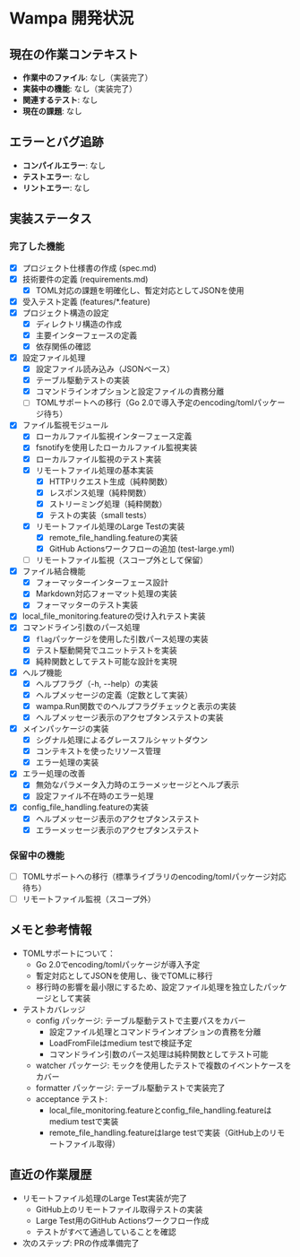 # Wampa 開発状況

## 現在の作業コンテキスト
- **作業中のファイル**: なし（実装完了）
- **実装中の機能**: なし（実装完了）
- **関連するテスト**: なし
- **現在の課題**: なし

## エラーとバグ追跡
- **コンパイルエラー**: なし
- **テストエラー**: なし
- **リントエラー**: なし

## 実装ステータス
### 完了した機能
- [x] プロジェクト仕様書の作成 (spec.md)
- [x] 技術要件の定義 (requirements.md)
  - [x] TOML対応の課題を明確化し、暫定対応としてJSONを使用
- [x] 受入テスト定義 (features/*.feature)
- [x] プロジェクト構造の設定
  - [x] ディレクトリ構造の作成
  - [x] 主要インターフェースの定義
  - [x] 依存関係の確認
- [x] 設定ファイル処理
  - [x] 設定ファイル読み込み（JSONベース）
  - [x] テーブル駆動テストの実装
  - [x] コマンドラインオプションと設定ファイルの責務分離
  - [ ] TOMLサポートへの移行（Go 2.0で導入予定のencoding/tomlパッケージ待ち）
- [x] ファイル監視モジュール
  - [x] ローカルファイル監視インターフェース定義
  - [x] fsnotifyを使用したローカルファイル監視実装
  - [x] ローカルファイル監視のテスト実装
  - [x] リモートファイル処理の基本実装
    - [x] HTTPリクエスト生成（純粋関数）
    - [x] レスポンス処理（純粋関数）
    - [x] ストリーミング処理（純粋関数）
    - [x] テストの実装（small tests）
  - [x] リモートファイル処理のLarge Testの実装
    - [x] remote_file_handling.featureの実装
    - [x] GitHub Actionsワークフローの追加 (test-large.yml)
  - [ ] リモートファイル監視（スコープ外として保留）
- [x] ファイル結合機能
  - [x] フォーマッターインターフェース設計
  - [x] Markdown対応フォーマット処理の実装
  - [x] フォーマッターのテスト実装
- [x] local_file_monitoring.featureの受け入れテスト実装
- [x] コマンドライン引数のパース処理
  - [x] `flag`パッケージを使用した引数パース処理の実装
  - [x] テスト駆動開発でユニットテストを実装
  - [x] 純粋関数としてテスト可能な設計を実現
- [x] ヘルプ機能
  - [x] ヘルプフラグ（-h, --help）の実装
  - [x] ヘルプメッセージの定義（定数として実装）
  - [x] wampa.Run関数でのヘルプフラグチェックと表示の実装
  - [x] ヘルプメッセージ表示のアクセプタンステストの実装
- [x] メインパッケージの実装
  - [x] シグナル処理によるグレースフルシャットダウン
  - [x] コンテキストを使ったリソース管理
  - [x] エラー処理の実装
- [x] エラー処理の改善
  - [x] 無効なパラメータ入力時のエラーメッセージとヘルプ表示
  - [x] 設定ファイル不在時のエラー処理
- [x] config_file_handling.featureの実装
  - [x] ヘルプメッセージ表示のアクセプタンステスト
  - [x] エラーメッセージ表示のアクセプタンステスト

### 保留中の機能
- [ ] TOMLサポートへの移行（標準ライブラリのencoding/tomlパッケージ対応待ち）
- [ ] リモートファイル監視（スコープ外）

## メモと参考情報
- TOMLサポートについて：
  - Go 2.0でencoding/tomlパッケージが導入予定
  - 暫定対応としてJSONを使用し、後でTOMLに移行
  - 移行時の影響を最小限にするため、設定ファイル処理を独立したパッケージとして実装
- テストカバレッジ
  - config パッケージ: テーブル駆動テストで主要パスをカバー
    - 設定ファイル処理とコマンドラインオプションの責務を分離
    - LoadFromFileはmedium testで検証予定
    - コマンドライン引数のパース処理は純粋関数としてテスト可能
  - watcher パッケージ: モックを使用したテストで複数のイベントケースをカバー
  - formatter パッケージ: テーブル駆動テストで実装完了
  - acceptance テスト: 
    - local_file_monitoring.featureとconfig_file_handling.featureはmedium testで実装
    - remote_file_handling.featureはlarge testで実装（GitHub上のリモートファイル取得）

## 直近の作業履歴
- リモートファイル処理のLarge Test実装が完了
  - GitHub上のリモートファイル取得テストの実装
  - Large Test用のGitHub Actionsワークフロー作成
  - テストがすべて通過していることを確認
- 次のステップ: PRの作成準備完了